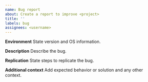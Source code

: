 ```yaml
---
name: Bug report
about: Create a report to improve <project>
title: ''
labels: bug
assignees: <username>
---
```


**Environment**
State <project> version and OS information.

**Description**
Describe the bug.

**Replication**
State steps to replicate the bug.

**Additional context**
Add expected behavior or solution and any other context.
